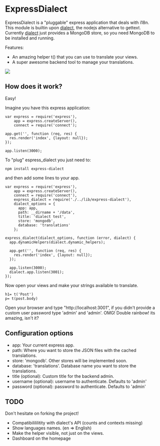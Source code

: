 # ExpressDialect

ExpressDialect is a "pluggable" express application that deals with i18n.
This module is builtin upon [dialect](http://github.com/masylum/dialect/), the nodejs alternative to gettext.
Currently [dialect](http://github.com/masylum/dialect/) just provides a MongoDB store,
so you need MongoDB to be installed and running.

Features:

  * An amazing helper t() that you can use to translate your views.
  * A super awesome backend tool to manage your translations.

<img src = "http://github.com/masylum/express-dialect/blob/master/lib/public/images/example.jpg" border = "0" />

## How does it work?

Easy!

Imagine you have this express application:

    var express = require('express'),
        app = express.createServer(),
        connect = require('connect');

    app.get('', function (req, res) {
      res.render('index', {layout: null});
    });

    app.listen(3000);

To "plug" espress_dialect you just need to:

    npm install express-dialect

and then add some lines to your app.

    var express = require('express'),
        app = express.createServer(),
        connect = require('connect'),
        express_dialect = require('./../lib/express-dialect'),
        dialect_options = {
          app: app,
          path: __dirname + '/data',
          title: 'dialect test',
          store: 'mongodb',
          database: 'translations'
        };

    express_dialect(dialect_options, function (error, dialect) {
      app.dynamicHelpers(dialect.dynamic_helpers);

      app.get('', function (req, res) {
        res.render('index', {layout: null});
      });

      app.listen(3000);
      dialect.app.listen(3001);
    });

Now open your views and make your strings available to translate.

    h1= t('Post')
    p= t(post.body)

Open your browser and type "http://localhost:3001", if you didn't provide a custom user password type 'admin' and 'admin'.
OMG! Double rainbow! its amazing, isn't it?

## Configuration options

  * app: Your current express app.
  * path: Where you want to store the JSON files with the cached translations.
  * store: 'mongodb'. Other stores will be implemented soon.
  * database: 'translations'. Database name you want to store the translations.
  * title (optional): Custom title for the backend admin.
  * username (optional): username to authenticate. Defaults to 'admin'
  * password (optional): password to authenticate. Defaults to 'admin'

## TODO

Don't hesitate on forking the project!

  * Compatibilililitity with dialect's API (counts and contexts missing)
  * Show languages names. (en => English)
  * Make the helper visible, not just on the views.
  * Dashboard on the homepage

